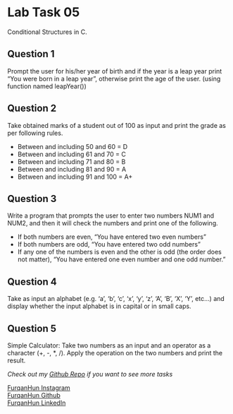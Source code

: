 # Lab Task 05

Conditional Structures in C.

## Question 1

Prompt the user for his/her year of birth and if the year is a leap year print  “You were born in a leap year”, otherwise print the age of the user. (using function named leapYear())

## Question 2

Take obtained marks of a student out of 100 as input and print the grade as per
following rules.

- Between and including 50 and 60 = D
- Between and including 61 and 70 = C
- Between and including 71 and 80 = B
- Between and including 81 and 90 = A
- Between and including 91 and 100 = A+

## Question 3

Write a program that prompts the user to enter two numbers NUM1 and NUM2, and then it will check the numbers and print one of the following.

- If both numbers are even, “You have entered two even numbers”
- If both numbers are odd, “You have entered two odd numbers”
- If any one of the numbers is even and the other is odd (the order does not matter), “You have entered one even number and one odd number.”

## Question 4

Take as input an alphabet (e.g. ‘a’, ‘b’, ‘c’, ‘x’, ‘y’, ‘z’, ‘A’, ‘B’, ‘X’, ‘Y’, etc…) and display whether the input alphabet is in capital or in small caps.

## Question 5

Simple Calculator: Take two numbers as an input and an operator as a character (+, -, *, /). Apply the operation on the two numbers and print the result.

*Check out my [Github Repo](https://github.com/FurqaHun/PF-LTS "Repo contains all the other tasks too ;)") if you want to see more tasks* <br>

[FurqanHun Instagram](https://www.instagram.com/furqan_hi_hun "Follow me on insta ;)") <br>
[FurqanHun Github](https://github.com/FurqanHun "Follow my Github profile") <br>
[FurqanHun LinkedIn](https://www.linkedin.com/in/FurqanHun "Connect with me on LinkedIn")